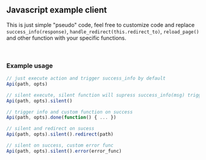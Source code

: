 ## Javascript example client

This is just simple "pseudo" code, feel free to customize code and replace `success_info(response)`,
`handle_redirect(this.redirect_to)`, `reload_page()`
and other function with your specific functions.

<br />

### Example usage 

```javascript
// just execute action and trigger success_info by default
Api(path, opts)

// silent execute, silent function will supress success_info(msg) triggrer
Api(path, opts).silent()

// trigger info and custom function on success
Api(path, opts).done(function() { ... })

// silent and redirect on sucess
Api(path, opts).silent().redirect(path)

// silent on success, custom error func
Api(path, opts).silent().error(error_func)
```